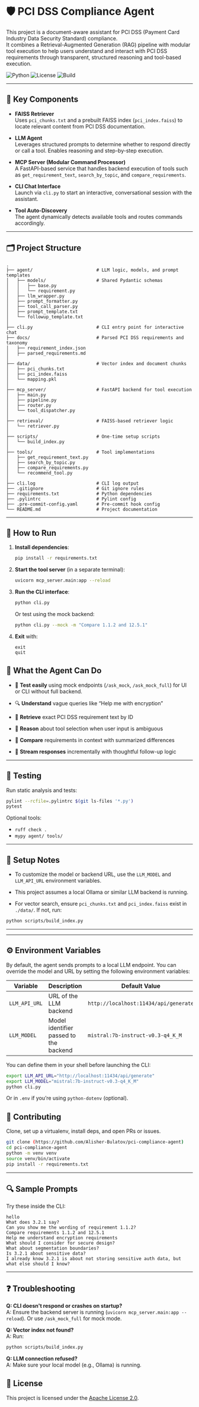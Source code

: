 # 🛡️ PCI DSS Compliance Agent

This project is a document-aware assistant for PCI DSS (Payment Card Industry Data Security Standard) compliance.  
It combines a Retrieval-Augmented Generation (RAG) pipeline with modular tool execution to help users understand and interact with PCI DSS requirements through transparent, structured reasoning and tool-based execution.

![Python](https://img.shields.io/badge/python-3.11+-blue)
![License](https://img.shields.io/badge/license-Apache%202.0-blue)
![Build](https://img.shields.io/badge/build-passing-brightgreen)

---

## 🔧 Key Components

- **FAISS Retriever**  
  Uses `pci_chunks.txt` and a prebuilt FAISS index (`pci_index.faiss`) to locate relevant content from PCI DSS documentation.

- **LLM Agent**  
  Leverages structured prompts to determine whether to respond directly or call a tool. Enables reasoning and step-by-step execution.

- **MCP Server (Modular Command Processor)**  
  A FastAPI-based service that handles backend execution of tools such as `get_requirement_text`, `search_by_topic`, and `compare_requirements`.

- **CLI Chat Interface**  
  Launch via `cli.py` to start an interactive, conversational session with the assistant.

- **Tool Auto-Discovery**  
  The agent dynamically detects available tools and routes commands accordingly.

---

## 🗂️ Project Structure

```
.
├── agent/                        # LLM logic, models, and prompt templates
│   ├── models/                   # Shared Pydantic schemas
│   │   ├── base.py
│   │   └── requirement.py
│   ├── llm_wrapper.py
│   ├── prompt_formatter.py
│   ├── tool_call_parser.py
│   ├── prompt_template.txt
│   └── followup_template.txt
│
├── cli.py                        # CLI entry point for interactive chat
├── docs/                         # Parsed PCI DSS requirements and taxonomy
│   ├── requirement_index.json
│   ├── parsed_requirements.md
│
├── data/                         # Vector index and document chunks
│   ├── pci_chunks.txt
│   ├── pci_index.faiss
│   └── mapping.pkl
│
├── mcp_server/                   # FastAPI backend for tool execution
│   ├── main.py
│   ├── pipeline.py
│   ├── router.py
│   └── tool_dispatcher.py
│
├── retrieval/                    # FAISS-based retriever logic
│   └── retriever.py
│
├── scripts/                      # One-time setup scripts
│   └── build_index.py
│
├── tools/                        # Tool implementations
│   ├── get_requirement_text.py
│   ├── search_by_topic.py
│   ├── compare_requirements.py
│   └── recommend_tool.py
│
├── cli.log                       # CLI log output
├── .gitignore                    # Git ignore rules
├── requirements.txt              # Python dependencies
├── .pylintrc                     # Pylint config
├── .pre-commit-config.yaml       # Pre-commit hook config
└── README.md                     # Project documentation
```

---


## 🚀 How to Run

1. **Install dependencies**:
   ```bash
   pip install -r requirements.txt
   ```

2. **Start the tool server** (in a separate terminal):
   ```bash
   uvicorn mcp_server.main:app --reload
   ```

3. **Run the CLI interface**:
   ```bash
   python cli.py
   ```

   Or test using the mock backend:
   ```bash
   python cli.py --mock -m "Compare 1.1.2 and 12.5.1"
   ```

4. **Exit** with:
   ```text
   exit
   quit
   ```


## 🧠 What the Agent Can Do

- 🧪 **Test easily** using mock endpoints (`/ask_mock`, `/ask_mock_full`) for UI or CLI without full backend.

- 🔍 **Understand** vague queries like “Help me with encryption”
- 📑 **Retrieve** exact PCI DSS requirement text by ID
- 🧠 **Reason** about tool selection when user input is ambiguous
- 🧭 **Compare** requirements in context with summarized differences
- 🔗 **Stream responses** incrementally with thoughtful follow-up logic

---

## 🧪 Testing

Run static analysis and tests:

```bash
pylint --rcfile=.pylintrc $(git ls-files '*.py')
pytest
```

Optional tools:
- `ruff check .`
- `mypy agent/ tools/`

---

## 🔧 Setup Notes

- To customize the model or backend URL, use the `LLM_MODEL` and `LLM_API_URL` environment variables.

- This project assumes a local Ollama or similar LLM backend is running.
- For vector search, ensure `pci_chunks.txt` and `pci_index.faiss` exist in `./data/`. If not, run:

```bash
python scripts/build_index.py
```

---

---

## ⚙️ Environment Variables

By default, the agent sends prompts to a local LLM endpoint. You can override the model and URL by setting the following environment variables:

| Variable       | Description                                   | Default Value                                         |
|----------------|-----------------------------------------------|-------------------------------------------------------|
| `LLM_API_URL`  | URL of the LLM backend                        | `http://localhost:11434/api/generate`                |
| `LLM_MODEL`    | Model identifier passed to the backend        | `mistral:7b-instruct-v0.3-q4_K_M`                    |

You can define them in your shell before launching the CLI:

```bash
export LLM_API_URL="http://localhost:11434/api/generate"
export LLM_MODEL="mistral:7b-instruct-v0.3-q4_K_M"
python cli.py
```

Or in `.env` if you’re using `python-dotenv` (optional).


## 🤝 Contributing

Clone, set up a virtualenv, install deps, and open PRs or issues.

```bash
git clone (https://github.com/Alisher-Bulatov/pci-compliance-agent)
cd pci-compliance-agent
python -m venv venv
source venv/bin/activate
pip install -r requirements.txt
```

---

## 🔍 Sample Prompts

Try these inside the CLI:

```text
hello
What does 3.2.1 say?
Can you show me the wording of requirement 1.1.2?
Compare requirements 1.1.2 and 12.5.1
Help me understand encryption requirements
What should I consider for secure design?
What about segmentation boundaries?
Is 3.2.1 about sensitive data?
I already know 3.2.1 is about not storing sensitive auth data, but what else should I know?
```

---

## ❓ Troubleshooting

**Q: CLI doesn't respond or crashes on startup?**  
A: Ensure the backend server is running (`uvicorn mcp_server.main:app --reload`). Or use `/ask_mock_full` for mock mode.

**Q: Vector index not found?**  
A: Run:
```bash
python scripts/build_index.py
```

**Q: LLM connection refused?**  
A: Make sure your local model (e.g., Ollama) is running.

## 📜 License

This project is licensed under the [Apache License 2.0](LICENSE).
